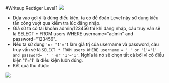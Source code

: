 #Writeup Redtiger Level1
<img src="http://i.imgur.com/miyIg23.png">
- Dựa vào gợi ý là dùng điều kiện, ta có để đoán Level này sử dụng kiểu tấn công vượt qua kiểm tra lúc đăng nhập.
- Giả sử ta có tài khoản admin/123456 thì khi đăng nhập, câu truy vấn sẽ là SELECT * FROM users WHERE username="admin" and password="123456".
- Nếu ta sử dụng `'or '1'='1` làm giá trị của username và password, câu truy vấn sẽ là `SELECT * FROM users WHERE username = ' ' or '1'='1' and password=  ' ' or '1'='1'`. Nghĩa là nó sẽ chọn tất cả bởi vì có điều kiện '1'='1' là điều kiện luôn đúng.
- Kết quả thu được:
<img src="http://i.imgur.com/leMUI3d.png">
